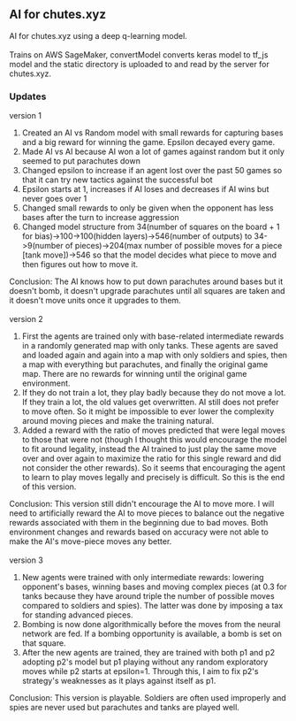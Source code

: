 ## AI for chutes.xyz
AI for chutes.xyz using a deep q-learning model.</br></br>
Trains on AWS SageMaker, convertModel converts keras model to tf_js model and the static directory is uploaded to and read by the server for chutes.xyz.

### Updates
version 1
<ol>
  <li>Created an AI vs Random model with small rewards for capturing bases and a big reward for winning the game. Epsilon decayed every game.</li>
  <li>Made AI vs AI because AI won a lot of games against random but it only seemed to put parachutes down</li>
  <li>Changed epsilon to increase if an agent lost over the past 50 games so that it can try new tactics against the successful bot</li>
  <li>Epsilon starts at 1, increases if AI loses and decreases if AI wins but never goes over 1</li>
  <li>Changed small rewards to only be given when the opponent has less bases after the turn to increase aggression</li>
  <li>Changed model structure from 34(number of squares on the board + 1 for bias)->100->100(hidden layers)->546(number of outputs) to 34->9(number of pieces)->204(max number of possible moves for a piece [tank move])->546 so that the model decides what piece to move and then figures out how to move it.</li>
</ol>
Conclusion: The AI knows how to put down parachutes around bases but it doesn't bomb, it doesn't upgrade parachutes until all squares are taken and it doesn't move units once it upgrades to them.</br></br>
version 2</br>
<ol>
  <li>First the agents are trained only with base-related intermediate rewards in a randomly generated map with only tanks. These agents are saved and loaded again and again into a map with only soldiers and spies, then a map with everything but parachutes, and finally the original game map. There are no rewards for winning until the original game environment.</li>
  <li>If they do not train a lot, they play badly because they do not move a lot. If they train a lot, the old values get overwritten. AI still does not prefer to move often. So it might be impossible to ever lower the complexity around moving pieces and make the training natural.</li>
  <li>Added a reward with the ratio of moves predicted that were legal moves to those that were not (though I thought this would encourage the model to fit around legality, instead the AI trained to just play the same move over and over again to maximize the ratio for this single reward and did not consider the other rewards). So it seems that encouraging the agent to learn to play moves legally and precisely is difficult. So this is the end of this version.</li>
</ol>
Conclusion: This version still didn't encourage the AI to move more. I will need to artificially reward the AI to move pieces to balance out the negative rewards associated with them in the beginning due to bad moves. Both environment changes and rewards based on accuracy were not able to make the AI's move-piece moves any better.</br></br>
version 3</br>
<ol>
  <li>New agents were trained with only intermediate rewards: lowering opponent's bases, winning bases and moving complex pieces (at 0.3 for tanks because they have around triple the number of possible moves compared to soldiers and spies). The latter was done by imposing a tax for standing advanced pieces.
  </li>
  <li>Bombing is now done algorithmically before the moves from the neural network are fed. If a bombing opportunity is available, a bomb is set on that square.</li>
  <li>After the new agents are trained, they are trained with both p1 and p2 adopting p2's model but p1 playing without any random exploratory moves while p2 starts at epsilon=1. Through this, I aim to fix p2's strategy's weaknesses as it plays against itself as p1.</li>
</ol>
Conclusion: This version is playable. Soldiers are often used improperly and spies are never used but parachutes and tanks are played well.
